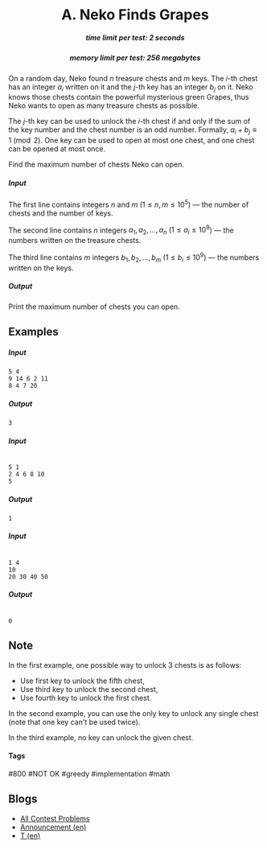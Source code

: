 <h1 style='text-align: center;'> A. Neko Finds Grapes</h1>

<h5 style='text-align: center;'>time limit per test: 2 seconds</h5>
<h5 style='text-align: center;'>memory limit per test: 256 megabytes</h5>

On a random day, Neko found $n$ treasure chests and $m$ keys. The $i$-th chest has an integer $a_i$ written on it and the $j$-th key has an integer $b_j$ on it. Neko knows those chests contain the powerful mysterious green Grapes, thus Neko wants to open as many treasure chests as possible.

The $j$-th key can be used to unlock the $i$-th chest if and only if the sum of the key number and the chest number is an odd number. Formally, $a_i + b_j \equiv 1 \pmod{2}$. One key can be used to open at most one chest, and one chest can be opened at most once.

Find the maximum number of chests Neko can open.

##### Input

The first line contains integers $n$ and $m$ ($1 \leq n, m \leq 10^5$) — the number of chests and the number of keys.

The second line contains $n$ integers $a_1, a_2, \ldots, a_n$ ($1 \leq a_i \leq 10^9$) — the numbers written on the treasure chests.

The third line contains $m$ integers $b_1, b_2, \ldots, b_m$ ($1 \leq b_i \leq 10^9$) — the numbers written on the keys.

##### Output

Print the maximum number of chests you can open.

## Examples

##### Input


```text
5 4
9 14 6 2 11
8 4 7 20
```
##### Output


```text
3
```
##### Input

```text

5 1
2 4 6 8 10
5

```
##### Output


```text
1
```
##### Input

```text

1 4
10
20 30 40 50

```
##### Output


```text

0
```
## Note

In the first example, one possible way to unlock $3$ chests is as follows:

* Use first key to unlock the fifth chest,
* Use third key to unlock the second chest,
* Use fourth key to unlock the first chest.

In the second example, you can use the only key to unlock any single chest (note that one key can't be used twice).

In the third example, no key can unlock the given chest.



#### Tags 

#800 #NOT OK #greedy #implementation #math 

## Blogs
- [All Contest Problems](../Codeforces_Round_554_(Div._2).md)
- [Announcement (en)](../blogs/Announcement_(en).md)
- [T (en)](../blogs/T_(en).md)
